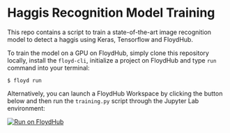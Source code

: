 # Haggis Recognition Model Training

This repo contains a script to train a state-of-the-art image recognition model to detect a haggis using Keras, Tensorflow and FloydHub.

To train the model on a GPU on FloydHub, simply clone this repository locally, install the `floyd-cli`, initialize a project on FloydHub and type `run` command into your terminal:

```$ floyd run```

Alternatively, you can launch a FloydHub Workspace by clicking the button below and then run the `training.py` script through the Jupyter Lab environment:

[![Run on FloydHub](https://static.floydhub.com/button/button-small.svg)](https://floydhub.com/run?template=https://github.com/euanwielewski/floydhub-haggis-detector)